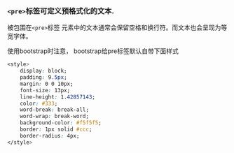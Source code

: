 ### `<pre>`标签可定义预格式化的文本.

被包围在`<pre>`标签 元素中的文本通常会保留空格和换行符。而文本也会呈现为等宽字体。

使用bootstrap时注意， bootstrap给pre标签默认自带下面样式

```css
<style>    
    display: block;
    padding: 9.5px;
    margin: 0 0 10px;
    font-size: 13px;
    line-height: 1.42857143;
    color: #333;
    word-break: break-all;
    word-wrap: break-word;
    background-color: #f5f5f5;
    border: 1px solid #ccc;
    border-radius: 4px;
</style>
```



